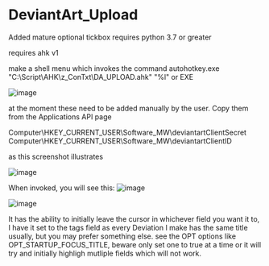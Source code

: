# DeviantArt_Upload
Added mature optional tickbox
requires python 3.7 or greater

requires ahk v1 

make a shell menu which invokes the command autohotkey.exe "C:\Script\AHK\z_ConTxt\DA_UPLOAD.ahk" "%l"
or EXE

![image](https://github.com/wolfman616/DeviantArt_Upload/assets/62726599/831344e8-63d3-42ed-9de3-faf20afc29a1)

at the moment these need to be added manually by the user. Copy them from the Applications API page


Computer\HKEY_CURRENT_USER\Software\_MW\deviantartClientSecret
Computer\HKEY_CURRENT_USER\Software\_MW\deviantartClientID

as this screenshot illustrates

![image](https://github.com/wolfman616/DeviantArt_Upload/assets/62726599/295cbd4a-132d-45aa-bcb9-ccd7a97f0cfd)


When invoked, you will see this:
![image](https://github.com/wolfman616/DeviantArt_Upload/assets/62726599/2b17b319-88db-43d7-bbc6-f34baeaf1529)

![image](https://github.com/wolfman616/DeviantArt_Upload/assets/62726599/5ccc4a6e-33dc-421e-9fb1-346c46ba11a1)

It has the ability to initially leave the cursor in whichever field you want it to, I have it set to the tags field as every Deviation I make has the same title usually, but you may prefer something else. see the OPT options like OPT_STARTUP_FOCUS_TITLE, beware only set one to true at a time or it will try and initially highligh mutliple fields which will not work.
